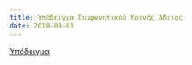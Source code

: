 ```yaml
---
title: Υπόδειγμα Συμφωνητικού Κοινής Άδειας
date: 2018-09-01
---
```

[Υπόδειγμα]({{site.baseurl}}/files/docs/2.pdf)